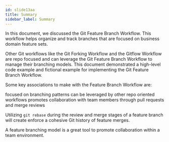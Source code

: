 ```yaml
---
id: slide13aa
title: Summary
sidebar_label: Summary
---
```



In this document, we discussed the Git Feature Branch Workflow. This workflow helps organize and track branches that are focused on business domain feature sets.

Other Git workflows like the Git Forking Workflow and the Gitflow Workflow are repo focused and can leverage the Git Feature Branch Workflow to manage their branching models. This document demonstrated a high-level code example and fictional example for implementing the Git Feature Branch Workflow.

Some key associations to make with the Feature Branch Workflow are:

focused on branching patterns
can be leveraged by other repo oriented workflows
promotes collaboration with team members through pull requests and merge reviews


Utilizing `git rebase` during the review and merge stages of a feature branch will create enforce a cohesive Git history of feature merges.

A feature branching model is a great tool to promote collaboration within a team environment.
